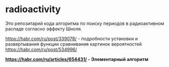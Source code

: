 # radioactivity

Это репозитарий кода алгоритма по поиску периодов в радиоактивном распаде согласно эффекту Шноля.

https://habr.com/ru/post/339078/ - подробности установки и развертывания функции сравнивания картинок вероятностей
https://habr.com/ru/post/534996/

**https://habr.com/ru/articles/654431/ - Элементарный алгоритм**
